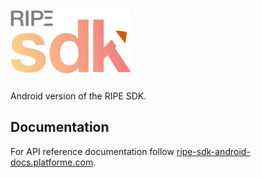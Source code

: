 # [![RIPE SDK Android](res/logo.png)](https://tech.platforme.com)

Android version of the RIPE SDK.

## Documentation

For API reference documentation follow [ripe-sdk-android-docs.platforme.com](https://ripe-sdk-android-docs.platforme.com).

